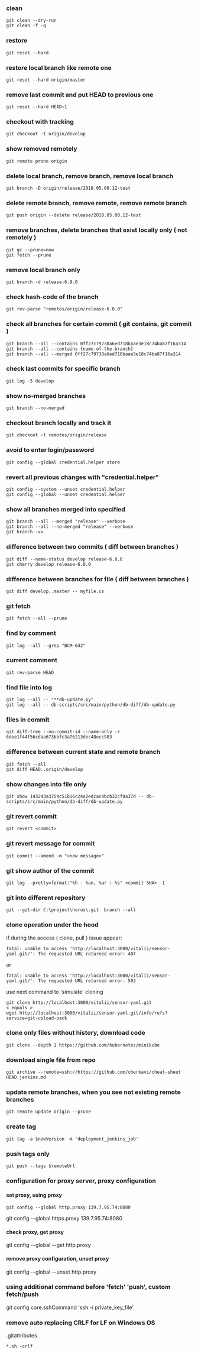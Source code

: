 ### clean 
```
git clean --dry-run
git clean -f -q
```

### restore
```
git reset --hard
```

### restore local branch like remote one
```
git reset --hard origin/master
```

### remove last commit and put HEAD to previous one
```
git reset --hard HEAD~1
```

### checkout with tracking
```
git checkout -t origin/develop
```

### show removed remotely
```
git remote prone origin
```

### delete local branch, remove branch, remove local branch
```
git branch -D origin/release/2018.05.00.12-test
```

### delete remote branch, remove remote, remove remote branch
```
git push origin --delete release/2018.05.00.12-test
```

### remove branches, delete branches that exist locally only ( not remotely )
```
git gc --prune=now
git fetch --prune
```

### remove local branch only
```
git branch -d release-6.9.0
```

### check hash-code of the branch
```
git rev-parse "remotes/origin/release-6.0.0"
```

### check all branches for certain commit ( git contains, git commit )
```
git branch --all --contains 0ff27c79738a6ed718baae3e18c74ba87f16a314
git branch --all --contains {name-of-the-branch}
git branch --all --merged 0ff27c79738a6ed718baae3e18c74ba87f16a314
```

### check last commits for specific branch
```
git log -5 develop
```

### show no-merged branches
```
git branch --no-merged
```

### checkout branch locally and track it
```
git checkout -t remotes/origin/release
```

### avoid to enter login/password
```
git config --global credential.helper store
```

### revert all previous changes with "credential.helper"
```
git config --system --unset credential.helper
git config --global --unset credential.helper
```

### show all branches merged into specified
```
git branch --all --merged "release" --verbose
git branch --all --no-merged "release" --verbose
git branch -vv
```

### difference between two commits ( diff between branches )
```
git diff --name-status develop release-6.0.0
git cherry develop release-6.0.0
```

### difference between branches for file ( diff between branches )
```
git diff develop..master -- myfile.cs
```

### git fetch
```
git fetch --all --prune
```

### find by comment
```
git log --all --grep "BCM-642"
```

### current comment
```
git rev-parse HEAD
```

### find file into log
```
git log --all -- "**db-update.py"
git log --all -- db-scripts/src/main/python/db-diff/db-update.py
```

### files in commit
```
git diff-tree --no-commit-id --name-only -r 6dee1f44f56cdaa673bbfc3a76213dec48ecc983
```

### difference between current state and remote branch
```
git fetch --all
git diff HEAD..origin/develop
```

### show changes into file only
```
git show 143243a3754c51b16c24a2edcac4bcb32cf0a37d -- db-scripts/src/main/python/db-diff/db-update.py
```

### git revert commit
```
git revert <commit>
```

### git revert message for commit
```
git commit --amend -m "<new message>"
```

### git show author of the commit
```
git log --pretty=format:"%h - %an, %ar : %s" <commit SHA> -1
```

### git into different repository
```
git --git-dir C:\project\horus\.git  branch --all
```

### clone operation under the hood
if during the access ( clone, pull ) issue appear:
```
fatal: unable to access 'http://localhost:3000/vitalii/sensor-yaml.git/': The requested URL returned error: 407
```
or
```
fatal: unable to access 'http://localhost:3000/vitalii/sensor-yaml.git/': The requested URL returned error: 503
```
use next command to 'simulate' cloning
```
git clone http://localhost:3000/vitalii/sensor-yaml.git
< equals >
wget http://localhost:3000/vitalii/sensor-yaml.git/info/refs?service=git-upload-pack
```




### clone only files without history, download code
```
git clone --depth 1 https://github.com/kubernetes/minikube
```

### download single file from repo
```
git archive --remote=ssh://https://github.com/cherkavi/cheat-sheet HEAD jenkins.md
```

### update remote branches, when you see not existing remote branches
```
git remote update origin --prune
```

### create tag 
```
git tag -a $newVersion -m 'deployment_jenkins_job' 
```

### push tags only 
```
git push --tags $remoteUrl
```

### configuration for proxy server, proxy configuration
#### set proxy, using proxy
```
git config --global http.proxy 139.7.95.74:8080
```
git config --global https.proxy 139.7.95.74:8080
#### check proxy, get proxy
git config --global --get http.proxy
#### remove proxy configuration, unset proxy
git config --global --unset http.proxy

### using additional command before 'fetch' 'push', custom fetch/push
git config core.sshCommand 'ssh -i private_key_file'

### remove auto replacing CRLF for LF on Windows OS
.gitattributes
```
*.sh -crlf
```
